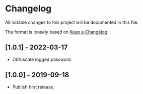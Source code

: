 # Changelog

All notable changes to this project will be documented in this file.

The format is loosely based on [Keep a Changelog](http://keepachangelog.com/en/1.0.0/).

## [1.0.1] - 2022-03-17

- Obfuscate logged password.

## [1.0.0] - 2019-09-18

- Publish first release.
